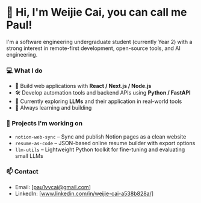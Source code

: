 # 👋 Hi, I'm Weijie Cai, you can call me Paul!

I'm a software engineering undergraduate student (currently Year 2) with a strong interest in remote-first development, open-source tools, and AI engineering.

### 💻 What I do

- 🧱 Build web applications with **React / Next.js / Node.js**
- 🛠️ Develop automation tools and backend APIs using **Python / FastAPI**
- 🤖 Currently exploring **LLMs** and their application in real-world tools
- 🌱 Always learning and building

### 🔭 Projects I'm working on

- `notion-web-sync` – Sync and publish Notion pages as a clean website
- `resume-as-code` – JSON-based online resume builder with export options
- `llm-utils` – Lightweight Python toolkit for fine-tuning and evaluating small LLMs

### 📫 Contact

- Email: [pau1vvcai@gmail.com]
- LinkedIn: [www.linkedin.com/in/weijie-cai-a538b828a/]

<!-- Optional: GitHub Stats badge -->
